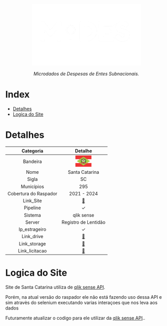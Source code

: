 <!-- Header -->
<p align="center">
   <a href="https://basedosdados.org">
    <picture>
      <source media="(prefers-color-scheme: dark)" srcset="/docs/images/logo1_mides_white.png">
      <source media="(prefers-color-scheme: light)" srcset="/docs/images/logo1_mides_black.png">
      <img src="/docs/images/logo1_mides_white.png" width="340" alt="MiDES">
  </picture>
  </a>
</p>

<p align="center">
    <em>Microdados de Despesas de Entes Subnacionais.</em>
</p>

# Index

- [Detalhes](#detalhes)
- [Logica do Site](#logica-do-site)

# Detalhes
Categoria|Detalhe|
|:-:|:-:|
Bandeira|<img src="/docs/images/flags/sc.png" width=50>
Nome|Santa Catarina
Sigla| SC
Municípios| 295
Cobertura do Raspador| 2021 - 2024
Link_Site| [:link:](https://paineistransparencia.tce.sc.gov.br/extensions/appDespesasMunicipaisExternoNovo/index.html)
Pipeline|✓
Sistema| qlik sense
Server|Registro de Lentidão
Ip_estrageiro|✓
Link_drive|[:link:](https://drive.google.com/drive/u/0/folders/1VvDVFLQ9CHo2TZiyx-IOE9ebIq-yfnSl)
Link_storage|[:link:](https://console.cloud.google.com/storage/browser/basedosdados-dev/staging/world_wb_mides/raw_empenho_sc?pageState=(%22StorageObjectListTable%22:(%22f%22:%22%255B%255D%22))&cloudshell=false&project=basedosdados-dev)
Link_licitacao|[:link:](https://drive.google.com/drive/u/0/folders/1phCHuuMHJNNFnzd6wm10KvIy7eAWL5o0)

# Logica do Site

Site de Santa Catarina utiliza de [qlik sense API](https://help.qlik.com/en-US/sense-developer/May2024/Subsystems/EngineJSONAPI/Content/introduction.htm).

Porém, na atual versão do raspador ele não está fazendo uso dessa API e sim atravès do selenium executando varias interaçoes que nos leva aos dados

Futuramente atualizar o codigo para ele utilizar da [qlik sense API](https://help.qlik.com/en-US/sense-developer/May2024/Subsystems/EngineJSONAPI/Content/introduction.htm)..
